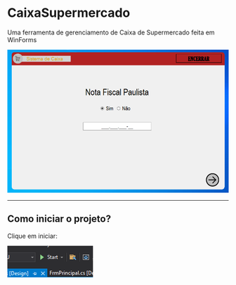 # CaixaSupermercado
Uma ferramenta de gerenciamento de Caixa de Supermercado feita em WinForms

![altPrincipal](https://github.com/barbaragrinop/CaixaSupermercado/blob/main/CaixaSupermercado/Imagens/FormPrincipal.PNG)

<hr>

## Como iniciar o projeto?

Clique em iniciar: 

![altIniciar](https://github.com/barbaragrinop/CaixaSupermercado/blob/main/CaixaSupermercado/Imagens/IniciarProj.PNG)

